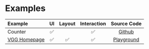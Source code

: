 # Examples
| Example | UI | Layout | Interaction | Source Code |
|:--------------|   :----:  |   :----:  |   :----:  |   :----:  |
| Counter       | ✅        |         | ✅        | [Github](https://github.com/verygoodgraphics/vgg_runtime/tree/main/examples/counter) |
| [VGG Homepage](https://verygoodgraphics.com/) | ✅        | ✅ | ✅        | [Playground](https://verygoodgraphics.com/playground) |
